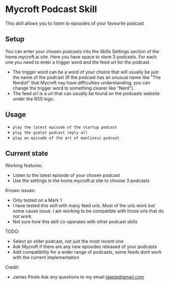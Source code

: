 # Mycroft Podcast Skill

This skill allows you to listen to episodes of your favourite podcast

## Setup
You can enter your chosen podcasts into the Skills Settings section of the home.mycroft.ai site.
Here you have space to store 3 podcasts. For each one you need to enter a trigger word and the feed
url for the podcast. 
 - The trigger word can be a word of your choice that will usually be just the name 
of the podcast (If the podcast has an unusual name like "The Nerdist" that Mycroft nay have difficulties understanding,
you can change the trigger word to something clearer like "Nerd").
 - The feed url is a url that can usually be found on the podcasts website under the RSS logo.

## Usage
* `play the latest episode of the startup podcast`
* `play the gimlet podcast reply all`
* `play an episode of the art of manliness podcast`

## Current state

Working features:
 - Listen to the latest episode of your chosen podcast
 - Use the settings in the home.mycroft.ai site to choose 3 podcasts

Known issues:
 - Only tested on a Mark 1
 - I have tested this skill with many feed urls. Most of the urls work but some cause issue. I am working to be compatible with those urls that do not work.
 - Not sure how this skill co-operates with other podcast skills

TODO:
 - Select an older podcast, not just the most recent one
 - Ask Mycroft if there are any new episodes released of your podcasts
 - Add compatibility for a wider range of podcasts, some feeds dont work with the current implementation

Credit:
 - James Poole
Ask any questions to my email jgaple@gmail.com
